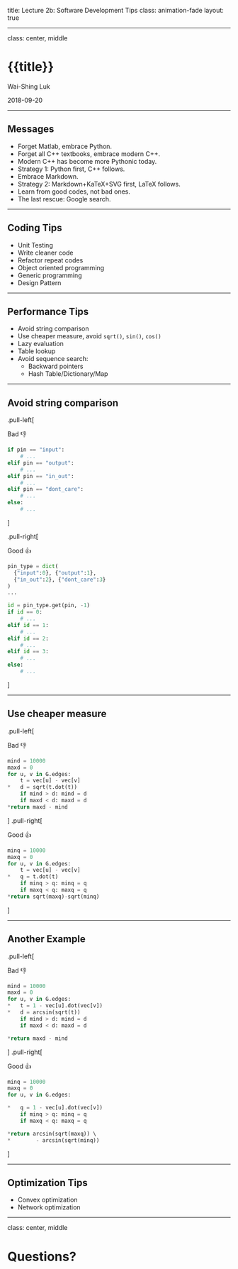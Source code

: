 title: Lecture 2b: Software Development Tips
class: animation-fade
layout: true

---

class: center, middle

{{title}}
=========

Wai-Shing Luk

2018-09-20

---

## Messages

- Forget Matlab, embrace Python.
- Forget all C++ textbooks, embrace modern C++.
- Modern C++ has become more Pythonic today.
- Strategy 1: Python first, C++ follows.
- Embrace Markdown.
- Strategy 2: Markdown+KaTeX+SVG first, LaTeX follows.
- Learn from good codes, not bad ones.
- The last rescue: Google search.

---

## Coding Tips

- Unit Testing
- Write cleaner code
- Refactor repeat codes
- Object oriented programming
- Generic programming
- Design Pattern

---

## Performance Tips

- Avoid string comparison
- Use cheaper measure, avoid `sqrt()`, `sin()`, `cos()`
- Lazy evaluation
- Table lookup
- Avoid sequence search:
    - Backward pointers
    - Hash Table/Dictionary/Map

---

## Avoid string comparison

.pull-left[

Bad 👎

```python
if pin == "input":
    # ...
elif pin == "output":
    # ...
elif pin == "in_out":
    # ...
elif pin == "dont_care":
    # ...
else:
    # ...    
```
]

.pull-right[

Good 👍

```python
pin_type = dict(
  {"input":0}, {"output":1}, 
  {"in_out":2}, {"dont_care":3}
)
...

id = pin_type.get(pin, -1)
if id == 0:
    # ...
elif id == 1:
    # ...
elif id == 2:
    # ...
elif id == 3:
    # ...
else:
    # ...    
```
]

---

## Use cheaper measure

.pull-left[

Bad 👎

```python
mind = 10000
maxd = 0
for u, v in G.edges:
    t = vec[u] - vec[v]
*   d = sqrt(t.dot(t))
    if mind > d: mind = d
    if maxd < d: maxd = d
*return maxd - mind
```
]
.pull-right[

Good 👍

```python
minq = 10000
maxq = 0
for u, v in G.edges:
    t = vec[u] - vec[v]
*   q = t.dot(t)
    if minq > q: minq = q
    if maxq < q: maxq = q
*return sqrt(maxq)-sqrt(minq)
```
]

---

## Another Example

.pull-left[

Bad 👎

```python
mind = 10000
maxd = 0
for u, v in G.edges:
*   t = 1 - vec[u].dot(vec[v])
*   d = arcsin(sqrt(t))
    if mind > d: mind = d
    if maxd < d: maxd = d

*return maxd - mind
```
]
.pull-right[

Good 👍

```python
minq = 10000
maxq = 0
for u, v in G.edges:

*   q = 1 - vec[u].dot(vec[v])
    if minq > q: minq = q
    if maxq < q: maxq = q

*return arcsin(sqrt(maxq)) \ 
*        - arcsin(sqrt(minq))
```
]

---

## Optimization Tips

- Convex optimization
- Network optimization

---

class: center, middle

Questions?
==========

